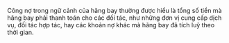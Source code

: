 
Công nợ trong ngữ cảnh của hãng bay thường được hiểu là tổng số tiền mà hãng bay phải thanh toán cho các đối tác, như những đơn vị cung cấp dịch vụ, đối tác hợp tác, hay các khoản nợ khác mà hãng bay đã tích luỹ theo thời gian.